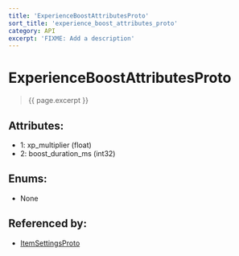 ```yaml
---
title: 'ExperienceBoostAttributesProto'
sort_title: 'experience_boost_attributes_proto'
category: API
excerpt: 'FIXME: Add a description'
---
```


[comment]: <> (THIS PART IS GENERATED - AKA DON'T EDIT THIS PART MANUALLY)

# ExperienceBoostAttributesProto

> {{ page.excerpt }}

## Attributes:

- 1: xp_multiplier (float)
- 2: boost_duration_ms (int32)

## Enums:

- None

## Referenced by:

- [ItemSettingsProto](../ItemSettingsProto/)

[comment]: <> (YOU CAN EDIT AFTER THIS)
